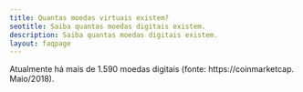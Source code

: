 ```yaml
---
title: Quantas moedas virtuais existem?
seotitle: Saiba quantas moedas digitais existem.
description: Saiba quantas moedas digitais existem.
layout: faqpage
---
```

Atualmente há mais de 1.590 moedas digitais (fonte: https://coinmarketcap. Maio/2018).
